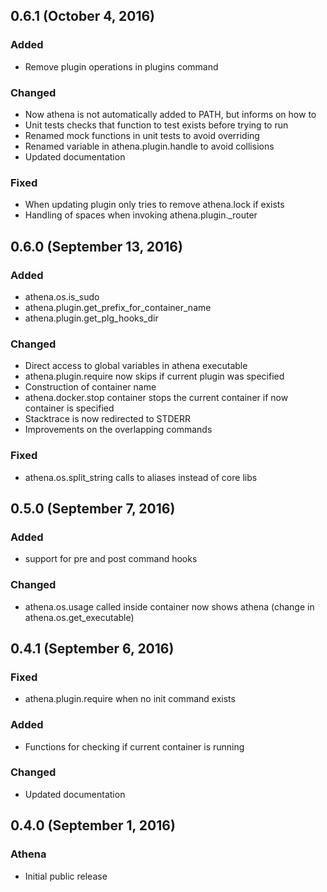 ## 0.6.1 (October 4, 2016)

### Added
  - Remove plugin operations in plugins command

### Changed
  - Now athena is not automatically added to PATH, but informs on how to
  - Unit tests checks that function to test exists before trying to run
  - Renamed mock functions in unit tests to avoid overriding
  - Renamed variable in athena.plugin.handle to avoid collisions
  - Updated documentation

### Fixed
  - When updating plugin only tries to remove athena.lock if exists
  - Handling of spaces when invoking athena.plugin._router

## 0.6.0 (September 13, 2016)

### Added
  - athena.os.is_sudo
  - athena.plugin.get_prefix_for_container_name
  - athena.plugin.get_plg_hooks_dir

### Changed
  - Direct access to global variables in athena executable
  - athena.plugin.require now skips if current plugin was specified
  - Construction of container name
  - athena.docker.stop container stops the current container if now container is specified
  - Stacktrace is now redirected to STDERR
  - Improvements on the overlapping commands

### Fixed
  - athena.os.split_string calls to aliases instead of core libs

## 0.5.0 (September 7, 2016)

### Added 
- support for pre and post command hooks

### Changed
- athena.os.usage called inside container now shows athena (change in athena.os.get_executable)

## 0.4.1 (September 6, 2016)

### Fixed
- athena.plugin.require when no init command exists

### Added
- Functions for checking if current container is running

### Changed
- Updated documentation

## 0.4.0 (September 1, 2016)

### Athena

- Initial public release
